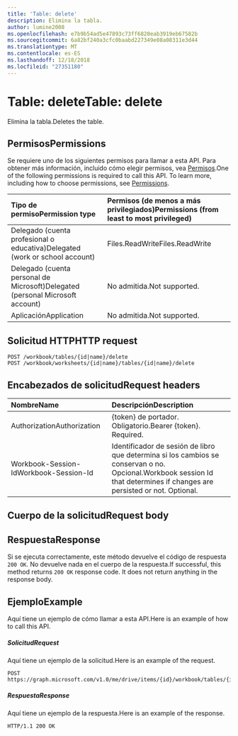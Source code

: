 ```yaml
---
title: 'Table: delete'
description: Elimina la tabla.
author: lumine2008
ms.openlocfilehash: e7b9b54ad5e47893c73ff6820eab3919eb67582b
ms.sourcegitcommit: 6a82bf240a3cfc0baabd227349e08a08311e3d44
ms.translationtype: MT
ms.contentlocale: es-ES
ms.lasthandoff: 12/18/2018
ms.locfileid: "27351180"
---
```

# <a name="table-delete"></a><span data-ttu-id="0dcb9-103">Table: delete</span><span class="sxs-lookup"><span data-stu-id="0dcb9-103">Table: delete</span></span>

<span data-ttu-id="0dcb9-104">Elimina la tabla.</span><span class="sxs-lookup"><span data-stu-id="0dcb9-104">Deletes the table.</span></span>
## <a name="permissions"></a><span data-ttu-id="0dcb9-105">Permisos</span><span class="sxs-lookup"><span data-stu-id="0dcb9-105">Permissions</span></span>
<span data-ttu-id="0dcb9-p101">Se requiere uno de los siguientes permisos para llamar a esta API. Para obtener más información, incluido cómo elegir permisos, vea [Permisos](/graph/permissions-reference).</span><span class="sxs-lookup"><span data-stu-id="0dcb9-p101">One of the following permissions is required to call this API. To learn more, including how to choose permissions, see [Permissions](/graph/permissions-reference).</span></span>

|<span data-ttu-id="0dcb9-108">Tipo de permiso</span><span class="sxs-lookup"><span data-stu-id="0dcb9-108">Permission type</span></span>      | <span data-ttu-id="0dcb9-109">Permisos (de menos a más privilegiados)</span><span class="sxs-lookup"><span data-stu-id="0dcb9-109">Permissions (from least to most privileged)</span></span>              |
|:--------------------|:---------------------------------------------------------|
|<span data-ttu-id="0dcb9-110">Delegado (cuenta profesional o educativa)</span><span class="sxs-lookup"><span data-stu-id="0dcb9-110">Delegated (work or school account)</span></span> | <span data-ttu-id="0dcb9-111">Files.ReadWrite</span><span class="sxs-lookup"><span data-stu-id="0dcb9-111">Files.ReadWrite</span></span>    |
|<span data-ttu-id="0dcb9-112">Delegado (cuenta personal de Microsoft)</span><span class="sxs-lookup"><span data-stu-id="0dcb9-112">Delegated (personal Microsoft account)</span></span> | <span data-ttu-id="0dcb9-113">No admitida.</span><span class="sxs-lookup"><span data-stu-id="0dcb9-113">Not supported.</span></span>    |
|<span data-ttu-id="0dcb9-114">Aplicación</span><span class="sxs-lookup"><span data-stu-id="0dcb9-114">Application</span></span> | <span data-ttu-id="0dcb9-115">No admitida.</span><span class="sxs-lookup"><span data-stu-id="0dcb9-115">Not supported.</span></span> |

## <a name="http-request"></a><span data-ttu-id="0dcb9-116">Solicitud HTTP</span><span class="sxs-lookup"><span data-stu-id="0dcb9-116">HTTP request</span></span>
<!-- { "blockType": "ignored" } -->
```http
POST /workbook/tables/{id|name}/delete
POST /workbook/worksheets/{id|name}/tables/{id|name}/delete

```
## <a name="request-headers"></a><span data-ttu-id="0dcb9-117">Encabezados de solicitud</span><span class="sxs-lookup"><span data-stu-id="0dcb9-117">Request headers</span></span>
| <span data-ttu-id="0dcb9-118">Nombre</span><span class="sxs-lookup"><span data-stu-id="0dcb9-118">Name</span></span>       | <span data-ttu-id="0dcb9-119">Descripción</span><span class="sxs-lookup"><span data-stu-id="0dcb9-119">Description</span></span>|
|:---------------|:----------|
| <span data-ttu-id="0dcb9-120">Authorization</span><span class="sxs-lookup"><span data-stu-id="0dcb9-120">Authorization</span></span>  | <span data-ttu-id="0dcb9-p102">{token} de portador. Obligatorio.</span><span class="sxs-lookup"><span data-stu-id="0dcb9-p102">Bearer {token}. Required.</span></span> |
| <span data-ttu-id="0dcb9-123">Workbook-Session-Id</span><span class="sxs-lookup"><span data-stu-id="0dcb9-123">Workbook-Session-Id</span></span>  | <span data-ttu-id="0dcb9-p103">Identificador de sesión de libro que determina si los cambios se conservan o no. Opcional.</span><span class="sxs-lookup"><span data-stu-id="0dcb9-p103">Workbook session Id that determines if changes are persisted or not. Optional.</span></span>|

## <a name="request-body"></a><span data-ttu-id="0dcb9-126">Cuerpo de la solicitud</span><span class="sxs-lookup"><span data-stu-id="0dcb9-126">Request body</span></span>

## <a name="response"></a><span data-ttu-id="0dcb9-127">Respuesta</span><span class="sxs-lookup"><span data-stu-id="0dcb9-127">Response</span></span>

<span data-ttu-id="0dcb9-p104">Si se ejecuta correctamente, este método devuelve el código de respuesta `200 OK`. No devuelve nada en el cuerpo de la respuesta.</span><span class="sxs-lookup"><span data-stu-id="0dcb9-p104">If successful, this method returns `200 OK` response code. It does not return anything in the response body.</span></span>

## <a name="example"></a><span data-ttu-id="0dcb9-130">Ejemplo</span><span class="sxs-lookup"><span data-stu-id="0dcb9-130">Example</span></span>
<span data-ttu-id="0dcb9-131">Aquí tiene un ejemplo de cómo llamar a esta API.</span><span class="sxs-lookup"><span data-stu-id="0dcb9-131">Here is an example of how to call this API.</span></span>
##### <a name="request"></a><span data-ttu-id="0dcb9-132">Solicitud</span><span class="sxs-lookup"><span data-stu-id="0dcb9-132">Request</span></span>
<span data-ttu-id="0dcb9-133">Aquí tiene un ejemplo de la solicitud.</span><span class="sxs-lookup"><span data-stu-id="0dcb9-133">Here is an example of the request.</span></span>
<!-- {
  "blockType": "request",
  "name": "table_delete"
}-->
```http
POST https://graph.microsoft.com/v1.0/me/drive/items/{id}/workbook/tables/{id|name}/delete
```

##### <a name="response"></a><span data-ttu-id="0dcb9-134">Respuesta</span><span class="sxs-lookup"><span data-stu-id="0dcb9-134">Response</span></span>
<span data-ttu-id="0dcb9-135">Aquí tiene un ejemplo de la respuesta.</span><span class="sxs-lookup"><span data-stu-id="0dcb9-135">Here is an example of the response.</span></span> 
<!-- {
  "blockType": "response",
  "truncated": true
} -->
```http
HTTP/1.1 200 OK
```

<!-- uuid: 8fcb5dbc-d5aa-4681-8e31-b001d5168d79
2015-10-25 14:57:30 UTC -->
<!-- {
  "type": "#page.annotation",
  "description": "Table: delete",
  "keywords": "",
  "section": "documentation",
  "tocPath": ""
}-->